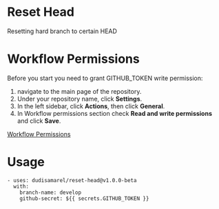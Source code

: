 # Reset Head
Resetting hard branch to certain HEAD

# Workflow Permissions
Before you start you need to grant GITHUB_TOKEN write permission:
1. navigate to the main page of the repository.
2. Under your repository name, click **Settings**.
3. In the left sidebar, click **Actions**, then click **General**.
4. In Workflow permissions section check **Read and write permissions** and click **Save**.

[Workflow Permissions](https://github.com/dudisamarel/reset-head/blob/master/assets/workflow-permissions.png?raw=true)
# Usage
```
- uses: dudisamarel/reset-head@v1.0.0-beta
  with:
    branch-name: develop
    github-secret: ${{ secrets.GITHUB_TOKEN }}
```

